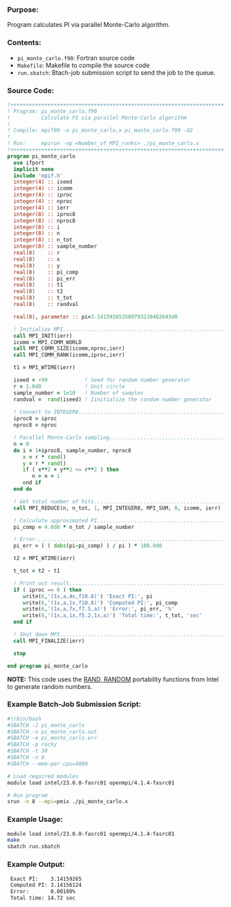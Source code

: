 ### Purpose:

Program calculates PI via parallel Monte-Carlo algorithm.

### Contents:

* <code>pi\_monte\_carlo.f90</code>: Fortran source code
* <code>Makefile</code>: Makefile to compile the source code
* <code>run.sbatch</code>: Btach-job submission script to send the job to the queue.


### Source Code:

```fortran
!+++++++++++++++++++++++++++++++++++++++++++++++++++++++++++++++++++++
! Program: pi_monte_carlo.f90
!          Calculate PI via parallel Monte-Carlo algorithm
!
! Compile: mpif90 -o pi_monte_carlo.x pi_monte_carlo.f90 -O2
! 
! Run:     mpirun -np <Number_of_MPI_ranks> ./pi_monte_carlo.x
!+++++++++++++++++++++++++++++++++++++++++++++++++++++++++++++++++++++
program pi_monte_carlo
  use ifport
  implicit none
  include 'mpif.h'
  integer(4) :: iseed
  integer(4) :: icomm
  integer(4) :: iproc
  integer(4) :: nproc
  integer(4) :: ierr
  integer(8) :: iproc8
  integer(8) :: nproc8
  integer(8) :: i
  integer(8) :: n
  integer(8) :: n_tot
  integer(8) :: sample_number
  real(8)    :: r
  real(8)    :: x
  real(8)    :: y
  real(8)    :: pi_comp
  real(8)    :: pi_err
  real(8)    :: t1
  real(8)    :: t2
  real(8)    :: t_tot
  real(8)    :: randval

  real(8), parameter :: pi=3.141592653589793238462643d0

  ! Initialize MPI....................................................
  call MPI_INIT(ierr)
  icomm = MPI_COMM_WORLD
  call MPI_COMM_SIZE(icomm,nproc,ierr)
  call MPI_COMM_RANK(icomm,iproc,ierr)

  t1 = MPI_WTIME(ierr)

  iseed = -99            ! Seed for random number generator
  r = 1.0d0              ! Unit circle
  sample_number = 1e10   ! Number of samples
  randval =  rand(iseed) ! Iinitialize the random number generator 
 
  ! Convert to INTEGER8...............................................
  iproc8 = iproc
  nproc8 = nproc

  ! Parallel Monte-Carlo sampling.....................................
  n = 0
  do i = 1+iproc8, sample_number, nproc8 
     x = r * rand()
     y = r * rand()
     if ( x**2 + y**2 <= r**2 ) then
        n = n + 1
     end if
  end do

  ! Get total number of hits..........................................
  call MPI_REDUCE(n, n_tot, 1, MPI_INTEGER8, MPI_SUM, 0, icomm, ierr)

  ! Calculate approximated PI.........................................
  pi_comp = 4.0d0 * n_tot / sample_number

  ! Error.............................................................
  pi_err = ( ( dabs(pi-pi_comp) ) / pi ) * 100.0d0

  t2 = MPI_WTIME(ierr)

  t_tot = t2 - t1

  ! Print out result..................................................
  if ( iproc == 0 ) then
     write(6,'(1x,a,4x,f10.8)') 'Exact PI:', pi
     write(6,'(1x,a,1x,f10.8)') 'Computed PI:', pi_comp
     write(6,'(1x,a,7x,f7.5,a)') 'Error:', pi_err, '%'
     write(6,'(1x,a,1x,f5.2,1x,a)') 'Total time:', t_tot, 'sec'
  end if

  ! Shut down MPI.....................................................
  call MPI_FINALIZE(ierr)

  stop

end program pi_monte_carlo
```
**NOTE:** This code uses the [RAND, RANDOM](https://www.intel.com/content/www/us/en/develop/documentation/fortran-compiler-oneapi-dev-guide-and-reference/top/language-reference/a-to-z-reference/q-to-r/rand-random.html) portability functions from Intel to generate random numbers.

### Example Batch-Job Submission Script:

```bash
#!/bin/bash
#SBATCH -J pi_monte_carlo
#SBATCH -o pi_monte_carlo.out
#SBATCH -e pi_monte_carlo.err
#SBATCH -p rocky
#SBATCH -t 30
#SBATCH -n 8
#SBATCH --mem-per-cpu=4000

# Load required modules
module load intel/23.0.0-fasrc01 openmpi/4.1.4-fasrc01

# Run program
srun -n 8 --mpi=pmix ./pi_monte_carlo.x
```

### Example Usage:

```bash
module load intel/23.0.0-fasrc01 openmpi/4.1.4-fasrc01
make
sbatch run.sbatch
```

### Example Output:

```bash
 Exact PI:    3.14159265
 Computed PI: 3.14156124
 Error:       0.00100%
 Total time: 14.72 sec
```
